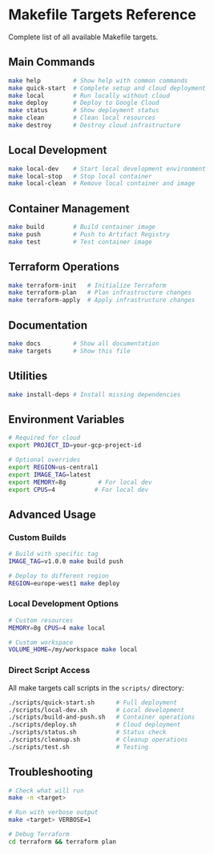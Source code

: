 # Makefile Targets Reference

Complete list of all available Makefile targets.

## Main Commands

```bash
make help         # Show help with common commands
make quick-start  # Complete setup and cloud deployment
make local        # Run locally without cloud
make deploy       # Deploy to Google Cloud
make status       # Show deployment status
make clean        # Clean local resources
make destroy      # Destroy cloud infrastructure
```

## Local Development

```bash
make local-dev    # Start local development environment
make local-stop   # Stop local container
make local-clean  # Remove local container and image
```

## Container Management

```bash
make build        # Build container image
make push         # Push to Artifact Registry
make test         # Test container image
```

## Terraform Operations

```bash
make terraform-init   # Initialize Terraform
make terraform-plan   # Plan infrastructure changes  
make terraform-apply  # Apply infrastructure changes
```

## Documentation

```bash
make docs         # Show all documentation
make targets      # Show this file
```

## Utilities

```bash
make install-deps # Install missing dependencies
```

## Environment Variables

```bash
# Required for cloud
export PROJECT_ID=your-gcp-project-id

# Optional overrides
export REGION=us-central1
export IMAGE_TAG=latest
export MEMORY=8g         # For local dev
export CPUS=4           # For local dev
```

## Advanced Usage

### Custom Builds

```bash
# Build with specific tag
IMAGE_TAG=v1.0.0 make build push

# Deploy to different region
REGION=europe-west1 make deploy
```

### Local Development Options

```bash
# Custom resources
MEMORY=8g CPUS=4 make local

# Custom workspace
VOLUME_HOME=/my/workspace make local
```

### Direct Script Access

All make targets call scripts in the `scripts/` directory:

```bash
./scripts/quick-start.sh      # Full deployment
./scripts/local-dev.sh        # Local development
./scripts/build-and-push.sh   # Container operations
./scripts/deploy.sh           # Cloud deployment
./scripts/status.sh           # Status check
./scripts/cleanup.sh          # Cleanup operations
./scripts/test.sh             # Testing
```

## Troubleshooting

```bash
# Check what will run
make -n <target>

# Run with verbose output  
make <target> VERBOSE=1

# Debug Terraform
cd terraform && terraform plan
```